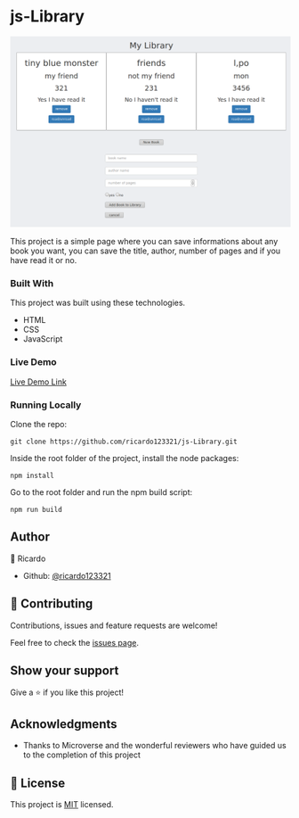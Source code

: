 # js-Library

![screenshot](./screenshot.png)

This project is a simple page where you can save informations about any book you want, you can save the title, author, number of pages and if you have read it or no.

### Built With
This project was built using these technologies.
* HTML
* CSS
* JavaScript

### Live Demo

[Live Demo Link](https://ricardo123321.github.io/js-Library/)

### Running Locally

Clone the repo:
```
git clone https://github.com/ricardo123321/js-Library.git
```
Inside the root folder of the project, install the node packages:
```
npm install
```
Go to the root folder and run the npm build script:
```
npm run build
```
## Author

👤 Ricardo

- Github: [@ricardo123321](https://github.com/ricardo123321)

## 🤝 Contributing

Contributions, issues and feature requests are welcome!

Feel free to check the [issues page](issues/).

## Show your support

Give a ⭐️ if you like this project!

## Acknowledgments

- Thanks to Microverse and the wonderful reviewers who have guided us to the completion of this project


## 📝 License

This project is [MIT](lic.url) licensed.
